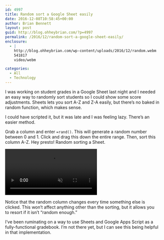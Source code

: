 ```yaml
---
id: 4997
title: Random sort a Google Sheet easily
date: 2016-12-08T10:58:45+00:00
author: Brian Bennett
layout: post
guid: http://blog.ohheybrian.com/?p=4997
permalink: /2016/12/random-sort-a-google-sheet-easily/
enclosure:
  - |
    http://blog.ohheybrian.com/wp-content/uploads/2016/12/random.webm
    541817
    video/webm

categories:
  - All
  - Technology
---
```

I was working on student grades in a Google Sheet last night and I needed an easy way to randomly sort students so I could show some score adjustments. Sheets lets you sort A-Z and Z-A easily, but there&#8217;s no baked in random function, which makes sense.

I could have scripted it, but it was late and I was feeling lazy. There&#8217;s an easier method.

Grab a column and enter `=rand()`. This will generate a random number between 0 and 1. Click and drag this down the entire range. Then, sort this column A-Z. Hey presto! Random sorting a Sheet.

<video muted loop autoplay><source src="http://blog.ohheybrian.com/wp-content/uploads/2016/12/random.webm" type="video/mp4"></video>

Notice that the random column changes every time something else is clicked. This won&#8217;t affect anything other than the sorting, but it allows you to resort if it isn&#8217;t &#8220;random enough.&#8221;

I&#8217;ve been ruminating on a way to use Sheets and Google Apps Script as a fully-functional gradebook. I&#8217;m not there yet, but I can see this being helpful in that implementation.
